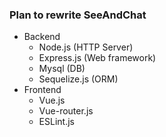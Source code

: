 ### Plan to rewrite SeeAndChat 
* Backend
   * Node.js (HTTP Server)
   * Express.js (Web framework)
   * Mysql (DB)
   * Sequelize.js (ORM)
* Frontend
   * Vue.js
   * Vue-router.js
   * ESLint.js